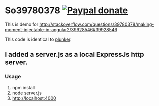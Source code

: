 # So39780378 [![Paypal donate](https://www.paypalobjects.com/en_US/i/btn/btn_donate_LG.gif)](https://www.paypal.com/donate/?business=HZF49NM9D35SJ&no_recurring=0&currency_code=CAD)

This is demo for http://stackoverflow.com/questions/39780378/making-moment-injectable-in-angular2/39928546#39928546

This code is identical to [plunker](http://embed.plnkr.co/NsK17Q/).

I added a server.js as a local ExpressJs http server.
---

### Usage

1. npm install
2. node server.js
3. [http://localhost:4000](http://localhost:4000)
